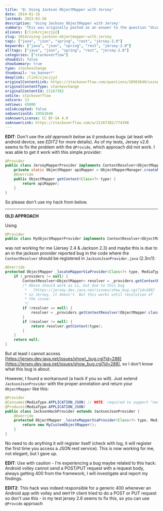 ```yaml
---
title: 'Q: Using Jackson ObjectMapper with Jersey'
date: 2014-01-16
lastmod: 2023-03-26
description: 'Using Jackson ObjectMapper with Jersey'
summary: 'This was originally posted as an answer to the question "Using Jackson ObjectMapper with Jersey" on stackoverflow.com.'
aliases: [/link/cjaczjy2]
slug: 2014/using-jackson-objectmapper-with-jersey
tags: ["java", "json", "spring", "rest", "jersey-2.0"]
keywords: ["java", "json", "spring", "rest", "jersey-2.0"]
alltags: ["java", "json", "spring", "rest", "jersey-2.0"]
categories: ["stackoverflow"]
showEdit: false
showSummary: true
type: stackexchange
thumbnail: 'so_banner*'
deeplink: /link/cjaczjy2
originalContentLink: https://stackoverflow.com/questions/20563640/using-jackson-objectmapper-with-jersey
originalContentType: stackexchange
originalContentId: 21167382
seSite: stackoverflow
seScore: 13
seViews: 45000
seIsAccepted: false
seQuestionId: 20563640
seAnswerLicense: CC BY-SA 4.0
seAnswerLink: https://stackoverflow.com/a/21167382/774398
---
```

**EDIT**: Don't use the _old approach below_ as it produces bugs (at least with android device, see _EDIT2_ for more details). As of my tests, Jersey v2.6 seems to fix the problem with the `@Provide`, which approach did not work. I was able to get it work with this simple provider:

```java
@Provider
public class JerseyMapperProvider implements ContextResolver<ObjectMapper> {
    private static ObjectMapper apiMapper = ObjectMapperManager.createMapperForApi();
    @Override
    public ObjectMapper getContext(Class<?> type) {
        return apiMapper;
    }
}

```

So please don't use my hack from below.

* * *

**OLD APPROACH**

Using

```java
@Provider
public class MyObjectMapperProvider implements ContextResolver<ObjectMapper>

```

was not working for me (Jersey 2.4 & Jackson 2.3) and maybe this is due to an in the jackson provider reported bug in the code where the `ContextResolver` should be registered in `JacksonJsonProvider.java` (2.3rc1):

```java
@Override
protected ObjectMapper _locateMapperViaProvider(Class<?> type, MediaType mediaType) {
    if (_providers != null) {
        ContextResolver<ObjectMapper> resolver = _providers.getContextResolver(ObjectMapper.class, mediaType);
        /* Above should work as is, but due to this bug
         *   [https://jersey.dev.java.net/issues/show_bug.cgi?id=288]
         * in Jersey, it doesn't. But this works until resolution of
         * the issue:
         */
        if (resolver == null) {
            resolver = _providers.getContextResolver(ObjectMapper.class, null);
        }
        if (resolver != null) {
            return resolver.getContext(type);
        }
    }
    return null;
}

```

But at least I cannot access [https://jersey.dev.java.net/issues/show\_bug.cgi?id=288](https://jersey.dev.java.net/issues/show_bug.cgi?id=288), so I don't know what this bug is about.

However, I found a workaround (a hack if you so will). Just extend `JacksonJsonProvider` with the proper annotation and return your `ObjectMapper` like this:

```java
@Provider
@Consumes(MediaType.APPLICATION_JSON) // NOTE: required to support "non-standard" JSON variants
@Produces(MediaType.APPLICATION_JSON)
public class JacksonHackProvider extends JacksonJsonProvider {
    @Override
    protected ObjectMapper _locateMapperViaProvider(Class<?> type, MediaType mediaType) {
        return new MyCustomObjectMapper();
    }
}

```

No need to do anything it will register itself (check with log, it will register the first time you access a JSON rest service). This is now working for me, not elegant, but I gave up.

**EDIT**: Use with caution - I'm experiencing a bug maybe related to this hack: Android volley cannot send a POST/PUT request with a request body, always getting 400 from the framework, I will investigate and report my findings.

**EDIT2**: This hack was indeed responsible for a generic 400 whenever an Android app with volley and `OKHTTP` client tried to do a POST or PUT request so don't use this - in my test jersey 2.6 seems to fix this, so you can use `@Provide` approach